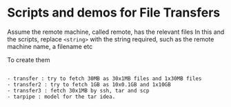 # Scripts and demos for File Transfers

Assume the remote machine, called remote, has the relevant files
In this and the scripts, replace `<string>` with the string required, such
as the remote machine name, a filename etc

To create them
```truncate --size <size>

- transfer : try to fetch 30MB as 30x1MB files and 1x30MB files
- transfer2 : try to fetch 1GB as 10x0.1GB and 1x10GB
- transfer3 : fetch 30x1MB by ssh, tar and scp
- tarpipe : model for the tar idea.


